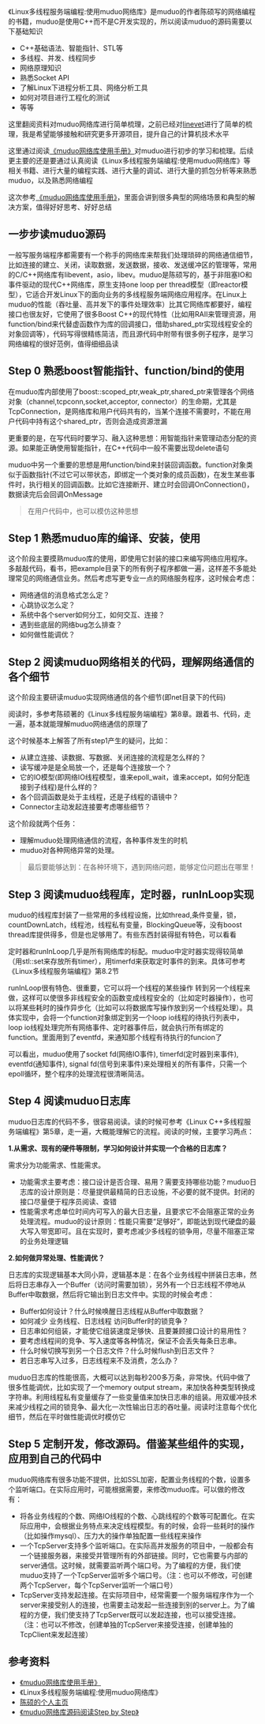 《Linux多线程服务端编程:使用muduo网络库》是muduo的作者陈硕写的网络编程的书籍，muduo是使用C++而不是C开发实现的，所以阅读muduo的源码需要以下基础知识

* C++基础语法、智能指针、STL等
* 多线程、并发、线程同步
* 网络原理知识
* 熟悉Socket API
* 了解Linux下进程分析工具、网络分析工具
* 如何对项目进行工程化的测试
* 等等

这里翻阅资料对muduo网络库进行简单梳理，之前已经对[linevet](https://github.com/HackerLaboratory/_Crack/tree/master/20170821~2017mmdd-network-program-detail/libevent)进行了简单的梳理，我是希望能够接触和研究更多开源项目，提升自己的计算机技术水平

这里通过阅读[《muduo网络库使用手册》](https://cloud.github.com/downloads/chenshuo/documents/MuduoManual.pdf)对muduo进行初步的学习和梳理。后续更主要的还是要通过认真阅读《Linux多线程服务端编程:使用muduo网络库》等相关书籍、进行大量的编程实践、进行大量的调试、进行大量的抓包分析等来熟悉muduo，以及熟悉网络编程

这次参考[《muduo网络库使用手册》](https://cloud.github.com/downloads/chenshuo/documents/MuduoManual.pdf)，里面会讲到很多典型的网络场景和典型的解决方案，值得好好思考、好好总结

## 一步步读muduo源码

一般写服务端程序都需要有一个称手的网络库来帮我们处理琐碎的网络通信细节，比如连接的建立、关闭，读取数据，发送数据，接收、发送缓冲区的管理等，常用的C/C++网络库有libevent，asio，libev。muduo是陈硕写的，基于非阻塞IO和事件驱动的现代C++网络库，原生支持one loop per thread模型（即reactor模型），它适合开发Linux下的面向业务的多线程服务端网络应用程序。在Linux上muduo的性能（吞吐量、高并发下的事件处理效率）比其它网络库都要好，编程接口也很友好，它使用了很多Boost C++的现代特性（比如用RAII来管理资源，用function/bind来代替虚函数作为库的回调接口，借助shared_ptr实现线程安全的对象回调等），代码写得很精练简洁，而且源代码中附带有很多例子程序，是学习网络编程的很好范例，值得细细品读

## Step 0 熟悉boost智能指针、function/bind的使用

在muduo库内部使用了boost::scoped_ptr,weak_ptr,shared_ptr来管理各个网络对象（channel,tcpconn,socket,acceptor, connector）的生命期，尤其是TcpConnection，是网络库和用户代码共有的，当某个连接不需要时，不能在用户代码中持有这个shared_ptr，否则会造成资源泄漏

更重要的是，在写代码时要学习、融入这种思想：用智能指针来管理动态分配的资源。如果能正确使用智能指针，在C++代码中一般不需要出现delete语句

muduo中另一个重要的思想是用function/bind来封装回调函数。function对象类似于函数指针(不过它可以带状态，即绑定一个类对象的成员函数)，在发生某些事件时，执行相关的回调函数。比如它连接断开、建立时会回调OnConnection()，数据读完后会回调OnMessage

>在用户代码中，也可以模仿这种思想

## Step 1 熟悉muduo库的编译、安装，使用

这个阶段主要摸熟muduo库的使用，即使用它封装的接口来编写网络应用程序。多敲敲代码，看书，把example目录下的所有例子程序都做一遍，这样差不多能处理常见的网络通信业务。然后考虑写更专业一点的网络服务程序，这时候会考虑：

* 网络通信的消息格式怎么定？
* 心跳协议怎么定？
* 系统中各个server如何分工，如何交互、连接？
* 遇到些底层的网络bug怎么排查？
* 如何做性能调优？

## Step 2 阅读muduo网络相关的代码，理解网络通信的各个细节

这个阶段主要研读muduo实现网络通信的各个细节(即net目录下的代码)

阅读时，多参考陈硕著的《Linux多线程服务端编程》第8章。跟着书、代码，走一遍，基本就能理解muduo网络通信的原理了

这个时候基本上解答了所有step1产生的疑问，比如：

* 从建立连接、读数据、写数据、关闭连接的流程是怎么样的？
* 读写缓冲是是全局放一个，还是每个连接放一个？
* 它的IO模型(即网络IO线程模型，谁来epoll_wait，谁来accept，如何分配连接到子线程)是什么样的？
* 各个回调函数是处于主线程，还是子线程的语镜中？
* Connector主动发起连接要考虑哪些细节？

这个阶段就两个任务：

* 理解muduo处理网络通信的流程，各种事件发生的时机
* muduo对各种网络异常的处理。

>最后要能够达到：在各种环境下，遇到网络问题，能够定位问题出在哪里！

## Step 3 阅读muduo线程库，定时器，runInLoop实现

muduo的线程库封装了一些常用的多线程设施，比如thread,条件变量，锁，countDownLatch，线程池，线程私有变量，BlockingQueue等，没有boost thread库提供得多，但是也足够用了。有些东西封装得挺有特色，可以看看

定时器和runInLoop几乎是所有网络库的标配。muduo中定时器实现得较简单（用stl::set来存放所有timer），用timerfd来获取定时事件的到来。具体可参考《Linux多线程服务端编程》第8.2节

runInLoop很有特色、很重要，它可以将一个线程的某些操作 转到另一个线程来做，这样可以使很多非线程安全的函数变成线程安全的（比如定时器操作），也可以将某些耗时的操作异步化（比如可以将数据库写操作放到另一个线程处理）。具体实现中，会将一个function对象绑定到另一个loop io线程的待执行列表中，loop io线程处理完所有网络事件、定时器事件后，就会执行所有绑定的function。里面用到了eventfd，来通知那个线程有待执行的funcion了

可以看出，muduo使用了socket fd(网络IO事件), timerfd(定时器到来事件), eventfd(通知事件), signal fd(信号到来事件)来处理相关的所有事件，只需一个epoll循环，整个程序的处理流程很清晰简洁。

## Step 4 阅读muduo日志库

muduo日志库的代码不多，很容易阅读。读的时候可参考《Linux C++多线程服务端编程》第5章，走一遍，大概能理解它的流程。阅读的时候，主要学习两点：

**1.从需求、现有的硬件等限制，学习如何设计并实现一个合格的日志库？**

需求分为功能需求、性能需求。

* 功能需求主要考虑：接口设计是否合理、易用？需要支持哪些功能？muduo日志库的设计原则是：尽量提供最精简的日志设施，不必要的就不提供。封闭的接口尽量便于程序员阅读、查错
*  性能需求考虑单位时间内可写入的最大日志量，且要求它不会阻塞正常的业务处理流程。muduo的设计原则：性能只需要“足够好”，即能达到现代硬盘的最大写入带宽即可。且在实现时，要考虑减少多线程的锁争用，尽量不阻塞正常的业务处理逻辑

**2.如何做异常处理、性能调优？**

日志库的实现逻辑基本大同小异，逻辑基本是：在各个业务线程中拼装日志串，然后将日志串存入一个Buffer（访问时需要加锁），另外有一个日志线程不停地从Buffer中取数据，然后将它输出到日志文件中。实现的时候会考虑：

* Buffer如何设计？什么时候唤醒日志线程从Buffer中取数据？
* 如何减少 业务线程、日志线程 访问Buffer时的锁竞争？
* 日志串如何组装，才能使它组装速度足够快、且要兼顾接口设计的易用性？
* 要考虑线程间的竞争、写入速度等各种情况，保证不会丢失每条日志串。
* 什么时候切换写到另一个日志文件？什么时候flush到日志文件？
* 若日志串写入过多，日志线程来不及消费，怎么办？

muduo日志库的性能很高，大概可以达到每秒200多万条，非常快。代码中做了很多性能调优，比如实现了一个memory output stream，来加快各种类型转换成字符串。利用线程私有变量缓存了一些变量值来加快日志串的组装。用双缓冲技术来减少线程之间的锁竞争、最大化一次性输出日志的吞吐量。阅读时注意每个优化细节，然后在平时做性能调优时模仿它

## Step 5 定制开发，修改源码。借鉴某些组件的实现，应用到自己的代码中

muduo网络库有很多功能不提供，比如SSL加密，配置业务线程的个数，设置多个监听端口。在实际应用时，可能根据需要，来修改muduo库。可以做的修改有：

* 将各业务线程的个数、网络IO线程的个数、心跳线程的个数等可配置化。在实际应用中，会根据业务特点来决定线程模型。有的时候，会将一些耗时的操作（比如操作mysql）、压力大的操作单独配置一些线程来操作
* 一个TcpServer支持多个监听端口。在实际高并发服务的项目中，一般都会有一个链接服务器，来接受并管理所有的外部链接。同时，它也需要与内部的server通信。这时候，就需要监听两个端口号。为了编程的方便，我们使muduo支持了一个TcpServer监听多个端口号。（注：也可以不修改，可创建两个TcpServer，每个TcpServer监听一个端口号）
* TcpServer支持发起连接。在实际项目中，经常需要一个服务端程序作为一个server来接受别人的连接，也需要主动发起一些连接到别的server上。为了编程的方便，我们使支持了TcpServer既可以发起连接，也可以接受连接。（注：也可以不修改，创建单独的TcpServer来接受连接，创建单独的TcpClient来发起连接）

## 参考资料

* [《muduo网络库使用手册》](https://cloud.github.com/downloads/chenshuo/documents/MuduoManual.pdf)
* 《Linux多线程服务端编程:使用muduo网络库》
* [陈硕的个人主页](http://www.chenshuo.com/)
* [《muduo网络库源码阅读Step by Step》](https://baozh.github.io/2015-11/muduo-source-code-step-by-step/)